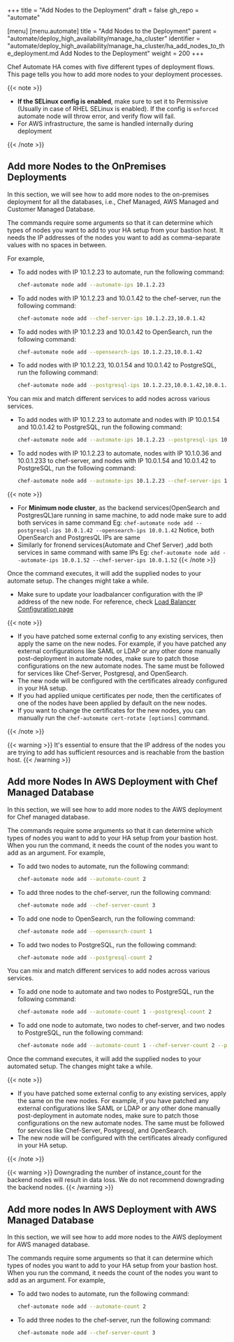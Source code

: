 +++
title = "Add Nodes to the Deployment"
draft = false
gh_repo = "automate"

[menu]
  [menu.automate]
    title = "Add Nodes to the Deployment"
    parent = "automate/deploy_high_availability/manage_ha_cluster"
    identifier = "automate/deploy_high_availability/manage_ha_cluster/ha_add_nodes_to_the_deployment.md Add Nodes to the Deployment"
    weight = 200
+++

Chef Automate HA comes with five different types of deployment flows. This page tells you how to add more nodes to your deployment processes.

{{< note >}}

- **If the SELinux config is enabled**, make sure to set it to Permissive (Usually in case of RHEL SELinux is enabled). If the config is `enforced` automate node will throw error, and verify flow will fail.
- For AWS infrastructure, the same is handled internally during deployment

{{< /note >}}

## Add more Nodes to the OnPremises Deployments

In this section, we will see how to add more nodes to the on-premises deployment for all the databases, i.e., Chef Managed, AWS Managed and Customer Managed Database.

The commands require some arguments so that it can determine which types of nodes you want to add to your HA setup from your bastion host. It needs the IP addresses of the nodes you want to add as comma-separate values with no spaces in between.

For example,

- To add nodes with IP 10.1.2.23 to automate, run the following command:

    ```sh
    chef-automate node add --automate-ips 10.1.2.23
    ```

- To add nodes with IP 10.1.2.23 and 10.0.1.42 to the chef-server, run the following command:

    ```sh
    chef-automate node add --chef-server-ips 10.1.2.23,10.0.1.42
    ```

- To add nodes with IP 10.1.2.23 and 10.0.1.42 to OpenSearch, run the following command:

    ```sh
    chef-automate node add --opensearch-ips 10.1.2.23,10.0.1.42
    ```

- To add nodes with IP 10.1.2.23, 10.0.1.54 and 10.0.1.42 to PostgreSQL, run the following command:

    ```sh
    chef-automate node add --postgresql-ips 10.1.2.23,10.0.1.42,10.0.1.54
    ```

You can mix and match different services to add nodes across various services.

- To add nodes with IP 10.1.2.23 to automate and nodes with IP 10.0.1.54 and 10.0.1.42 to PostgreSQL, run the following command:

    ```sh
    chef-automate node add --automate-ips 10.1.2.23 --postgresql-ips 10.0.1.42,10.0.1.54
    ```

- To add nodes with IP 10.1.2.23 to automate, nodes with IP 10.1.0.36 and 10.0.1.233 to chef-server, and nodes with IP 10.0.1.54 and 10.0.1.42 to PostgreSQL, run the following command:

    ```sh
    chef-automate node add --automate-ips 10.1.2.23 --chef-server-ips 10.1.0.36,10.0.1.233  --postgresql-ips 10.0.1.42,10.0.1.54
    ```

{{< note >}}

- For **Minimum node cluster**, as the backend services(OpenSearch and PostgresQL)are running in same machine, to add node make sure to add both services in same command
Eg: `chef-automate node add --postgresql-ips 10.0.1.42 --opensearch-ips 10.0.1.42`
Notice, both OpenSearch and PostgresQL IPs are same
- Similarly for fronend services(Automate and Chef Server) ,add both services in same command with same IPs
Eg: `chef-automate node add --automate-ips 10.0.1.52 --chef-server-ips 10.0.1.52`
{{< /note >}}

Once the command executes, it will add the supplied nodes to your automate setup. The changes might take a while.

- Make sure to update your loadbalancer configuration with the IP address of the new node. For reference, check [Load Balancer Configuration page](/automate/loadbalancer_configuration/)

{{< note >}}

- If you have patched some external config to any existing services, then apply the same on the new nodes.
For example, if you have patched any external configurations like SAML or LDAP or any other done manually post-deployment in automate nodes, make sure to patch those configurations on the new automate nodes. The same must be followed for services like Chef-Server, Postgresql, and OpenSearch.
- The new node will be configured with the certificates already configured in your HA setup.
- If you had applied unique certificates per node, then the certificates of one of the nodes have been applied by default on the new nodes.
- If you want to change the certificates for the new nodes, you can manually run the `chef-automate cert-rotate [options]` command.

{{< /note >}}

{{< warning >}}
It's essential to ensure that the IP address of the nodes you are trying to add has sufficient resources and is reachable from the bastion host.
{{< /warning >}}

## Add more Nodes In AWS Deployment with Chef Managed Database

In this section, we will see how to add more nodes to the AWS deployment for Chef managed database.

The commands require some arguments so that it can determine which types of nodes you want to add to your HA setup from your bastion host. When you run the command, it needs the count of the nodes you want to add as an argument. For example,

- To add two nodes to automate, run the following command:

    ```sh
    chef-automate node add --automate-count 2
    ```

- To add three nodes to the chef-server, run the following command:

    ```sh
    chef-automate node add --chef-server-count 3
    ```

- To add one node to OpenSearch, run the following command:

    ```sh
    chef-automate node add --opensearch-count 1
    ```

- To add two nodes to PostgreSQL, run the following command:

    ```sh
    chef-automate node add --postgresql-count 2
    ```

You can mix and match different services to add nodes across various services.

- To add one node to automate and two nodes to PostgreSQL, run the following command:

    ```sh
    chef-automate node add --automate-count 1 --postgresql-count 2
    ```

- To add one node to automate, two nodes to chef-server, and two nodes to PostgreSQL, run the following command:

    ```sh
    chef-automate node add --automate-count 1 --chef-server-count 2 --postgresql-count 2
    ```

Once the command executes, it will add the supplied nodes to your automated setup. The changes might take a while.

{{< note >}}

- If you have patched some external config to any existing services, apply the same on the new nodes. For example, if you have patched any external configurations like SAML or LDAP or any other done manually post-deployment in automate nodes, make sure to patch those configurations on the new automate nodes. The same must be followed for services like Chef-Server, Postgresql, and OpenSearch.
- The new node will be configured with the certificates already configured in your HA setup.

{{< /note >}}

{{< warning >}}
Downgrading the number of instance_count for the backend nodes will result in data loss. We do not recommend downgrading the backend nodes.
{{< /warning >}}

## Add more nodes In AWS Deployment with AWS Managed Database

In this section, we will see how to add more nodes to the AWS deployment for AWS managed database.

The commands require some arguments so that it can determine which types of nodes you want to add to your HA setup from your bastion host. When you run the command, it needs the count of the nodes you want to add as an argument. For example,

- To add two nodes to automate, run the following command:

    ```sh
    chef-automate node add --automate-count 2
    ```

- To add three nodes to the chef-server, run the following command:

    ```sh
    chef-automate node add --chef-server-count 3
    ```
